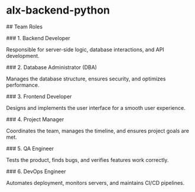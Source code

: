 # alx-backend-python

\## Team Roles



\### 1. Backend Developer

Responsible for server-side logic, database interactions, and API development.



\### 2. Database Administrator (DBA)

Manages the database structure, ensures security, and optimizes performance.



\### 3. Frontend Developer

Designs and implements the user interface for a smooth user experience.



\### 4. Project Manager

Coordinates the team, manages the timeline, and ensures project goals are met.



\### 5. QA Engineer

Tests the product, finds bugs, and verifies features work correctly.



\### 6. DevOps Engineer

Automates deployment, monitors servers, and maintains CI/CD pipelines.



